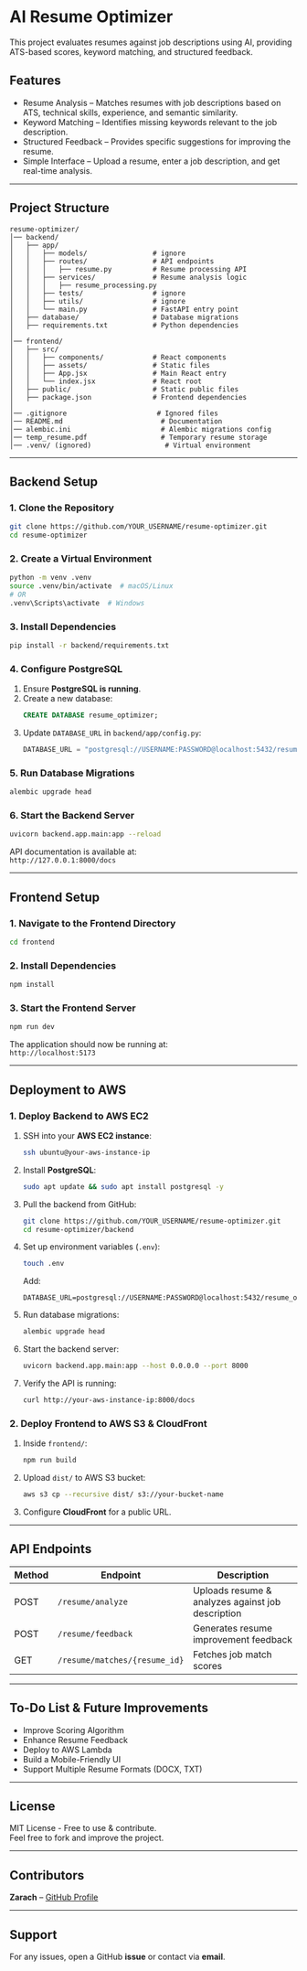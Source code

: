 # AI Resume Optimizer

This project evaluates resumes against job descriptions using AI, providing ATS-based scores, keyword matching, and structured feedback.

## Features

- Resume Analysis – Matches resumes with job descriptions based on ATS, technical skills, experience, and semantic similarity.
- Keyword Matching – Identifies missing keywords relevant to the job description.
- Structured Feedback – Provides specific suggestions for improving the resume.
- Simple Interface – Upload a resume, enter a job description, and get real-time analysis.

---

## Project Structure
```
resume-optimizer/
│── backend/
│   ├── app/
│   │   ├── models/                # ignore
│   │   ├── routes/                # API endpoints
│   │   │   ├── resume.py          # Resume processing API
│   │   ├── services/              # Resume analysis logic
│   │   │   ├── resume_processing.py
│   │   ├── tests/                 # ignore
│   │   ├── utils/                 # ignore
│   │   └── main.py                # FastAPI entry point
│   ├── database/                  # Database migrations
│   ├── requirements.txt           # Python dependencies
│
│── frontend/
│   ├── src/
│   │   ├── components/            # React components
│   │   ├── assets/                # Static files
│   │   ├── App.jsx                # Main React entry
│   │   └── index.jsx              # React root
│   ├── public/                    # Static public files
│   ├── package.json               # Frontend dependencies
│
│── .gitignore                      # Ignored files
│── README.md                        # Documentation
│── alembic.ini                      # Alembic migrations config
│── temp_resume.pdf                  # Temporary resume storage
│── .venv/ (ignored)                  # Virtual environment
```

---

## Backend Setup

### 1. Clone the Repository
```bash
git clone https://github.com/YOUR_USERNAME/resume-optimizer.git
cd resume-optimizer
```

### 2. Create a Virtual Environment
```bash
python -m venv .venv
source .venv/bin/activate  # macOS/Linux
# OR
.venv\Scripts\activate  # Windows
```

### 3. Install Dependencies
```bash
pip install -r backend/requirements.txt
```

### 4. Configure PostgreSQL
1. Ensure **PostgreSQL is running**.
2. Create a new database:
   ```sql
   CREATE DATABASE resume_optimizer;
   ```
3. Update `DATABASE_URL` in `backend/app/config.py`:
   ```python
   DATABASE_URL = "postgresql://USERNAME:PASSWORD@localhost:5432/resume_optimizer"
   ```

### 5. Run Database Migrations
```bash
alembic upgrade head
```

### 6. Start the Backend Server
```bash
uvicorn backend.app.main:app --reload
```
API documentation is available at:  
`http://127.0.0.1:8000/docs`

---

## Frontend Setup

### 1. Navigate to the Frontend Directory
```bash
cd frontend
```

### 2. Install Dependencies
```bash
npm install
```

### 3. Start the Frontend Server
```bash
npm run dev
```
The application should now be running at:  
`http://localhost:5173`

---

## Deployment to AWS

### 1. Deploy Backend to AWS EC2
1. SSH into your **AWS EC2 instance**:
   ```bash
   ssh ubuntu@your-aws-instance-ip
   ```
2. Install **PostgreSQL**:
   ```bash
   sudo apt update && sudo apt install postgresql -y
   ```
3. Pull the backend from GitHub:
   ```bash
   git clone https://github.com/YOUR_USERNAME/resume-optimizer.git
   cd resume-optimizer/backend
   ```
4. Set up environment variables (`.env`):
   ```bash
   touch .env
   ```
   Add:
   ```
   DATABASE_URL=postgresql://USERNAME:PASSWORD@localhost:5432/resume_optimizer
   ```
5. Run database migrations:
   ```bash
   alembic upgrade head
   ```
6. Start the backend server:
   ```bash
   uvicorn backend.app.main:app --host 0.0.0.0 --port 8000
   ```
7. Verify the API is running:
   ```bash
   curl http://your-aws-instance-ip:8000/docs
   ```

### 2. Deploy Frontend to AWS S3 & CloudFront
1. Inside `frontend/`:
   ```bash
   npm run build
   ```
2. Upload `dist/` to AWS S3 bucket:
   ```bash
   aws s3 cp --recursive dist/ s3://your-bucket-name
   ```
3. Configure **CloudFront** for a public URL.

---

## API Endpoints

| Method | Endpoint | Description |
|--------|---------|------------|
| POST | `/resume/analyze` | Uploads resume & analyzes against job description |
| POST | `/resume/feedback` | Generates resume improvement feedback |
| GET | `/resume/matches/{resume_id}` | Fetches job match scores |

---

## To-Do List & Future Improvements
- Improve Scoring Algorithm
- Enhance Resume Feedback
- Deploy to AWS Lambda
- Build a Mobile-Friendly UI
- Support Multiple Resume Formats (DOCX, TXT)

---

## License
MIT License - Free to use & contribute.  
Feel free to fork and improve the project.

---

## Contributors
**Zarach** – [GitHub Profile](https://github.com/ZarachxSpace)

---

## Support
For any issues, open a GitHub **issue** or contact via **email**.


